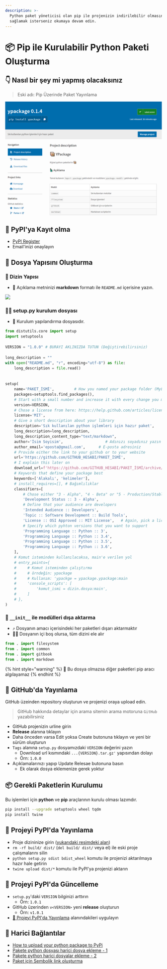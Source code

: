 ```yaml
---
description: >-
  Python paket yöneticisi olan pip ile projenizin indirilebilir olmasını
  sağlamak isterseniz okumaya devam edin.
---
```


# 📦 Pip ile Kurulabilir Python Paketi Oluşturma

## 👇 Nasıl bir şey mi yapmış olacaksınız

> Eski adı: Pip Üzerinde Paket Yayınlama

![](../.gitbook/assets/python_pypi.png)

## 🧾 PyPI'ya Kayıt olma

* [PyPI Register](https://pypi.org/account/register/)
* Email'inizi onaylayın

## 👷‍ Dosya Yapısını Oluşturma

### 📂 Dizin Yapısı

* 🔸 Açıklama metninizi **markdown** formatı ile `README.md` içerisine yazın.

![](https://github.com/YEmreAk/YPython/tree/242e99657e53eccf56e956980a7baf4dcda43744/.gitbook/assets/image%20%289%29.png)

### 👨‍🔧 setup.py kurulum dosyası

* 🔨 Kurulum yapılandırma dosyasıdır.

```python
from distutils.core import setup
import setuptools

VERSION = "1.0.0" # BURAYI AKLINIZDA TUTUN (Değiştirebilirsiniz)

long_description = ""
with open("README.md", "r", encoding="utf-8") as file:
    long_description = file.read()


setup(
    name='PAKET_İSMİ',         # How you named your package folder (MyLib)
    packages=setuptools.find_packages(),
    # Start with a small number and increase it with every change you make
    version=VERSION,
    # Chose a license from here: https://help.github.com/articles/licensing-a-repository
    license='MIT',
    # Give a short description about your library
    description='Sık kullanılan python işlemleri için hazır paket',
    long_description=long_description,
    long_description_content_type="text/markdown",
    author='İsim Soyisim',                   # Adınızı soyadınız yazın
    author_email='eposta@gmail.com',      # E-posta adresiniz
    # Provide either the link to your github or to your website
    url='https://github.com/GITHUB_HESABI/PAKET_İSMİ',
    # I explain this later on
    download_url=f'https://github.com/GITHUB_HESABI/PAKET_İSMİ/archive/{VERSION}.tar.gz',
    # Keywords that define your package best
    keywords=['Alakalı', 'kelimeler'],
    # install_requires=[], # Bağımlılıklar
    classifiers=[
        # Chose either "3 - Alpha", "4 - Beta" or "5 - Production/Stable" as the current state of your package
        'Development Status :: 3 - Alpha',
        # Define that your audience are developers
        'Intended Audience :: Developers',
        'Topic :: Software Development :: Build Tools',
        'License :: OSI Approved :: MIT License',   # Again, pick a license
        # Specify which pyhton versions that you want to support
        'Programming Language :: Python :: 3',
        'Programming Language :: Python :: 3.4',
        'Programming Language :: Python :: 3.5',
        'Programming Language :: Python :: 3.6',
    ],
    # Komut isteminden kullanılacaksa, main'e verilen yol
    # entry_points={
    #     # Komut isteminden çalıştırma
    #     # örndeğin: ypackage
    #     # Kullanım: 'ypackge = ypackage.ypackage:main
    #     'console_scripts': [
    #         'komut_ismi = dizin.dosya:main',
    #     ]
    # },
)
```

### 🏹 `__init__` ile modülleri dışa aktarma

* ⤴️ Dosyanın amacı içerisindeki her paketleri dışarı aktarmaktır
* 💁‍♂️ Dosyanın içi boş olursa, tüm dizini ele alır

```python
from . import filesystem
from . import common
from . import gitbook
from . import markdown
```

{% hint style="warning" %}
📢 Bu dosya olmazsa diğer paketleri pip aracı algılayamaz
{% endhint %}

## 📡 GitHub'da Yayınlama

GitHub üzeinden repository oluşturun ve projenizi oraya upload edin.

> GitHub hakkında detaylar için arama sitemin arama motoruna `GitHub` yazabilirsiniz

* GitHub projenizin urline girin
* **Release** alanına tıklayın
* Daha önceden varsa Edit yoksa Create butonuna tıklayın ve yeni bir sürüm oluşturun
* `Tags` alanına `setup.py` dosyamızdaki `VERSION` değerini yazın
  * Download url kısmındaki `...{VERSION}.tar.gz'` yapısından dolayı
  * Örn: `1.0.0`
* Açıklamalarınızı yapıp Update Relesae butonuna basın
  * Ek olarak dosya eklemenize gerek yoktur

## 📦 Gerekli Paketlerin Kurulumu

Bu işlemleri için **python** ve **pip** araçlarının kurulu olması lazımdır.

```bash
pip install --upgrade setuptools wheel tqdm
pip install twine
```

## 📡 Projeyi PyPI'da Yayınlama

* Proje dizininize girin \([yukarıdaki resimdeki alan](pip-ile-kurulabilir-python-paketi-olusturma.md#dosya-yapisini-olusturma)\)
* `rm -rf build/ dist/` \(`del build/ dist/` veya el\) ile eski proje çalışmalarını silin
* `python setup.py sdist bdist_wheel` komutu ile projenizi aktarılmaya hazır hale getirin
* `twine upload dist/*` komutu ile PyPI'ya projenizi aktarın

## 🌌 Projeyi PyPI'da Güncelleme

* `setup.py`'daki `VERSION` bilginizi arttırın
  * Örn: `1.0.1`
* GitHub üzerinden `v<VERSION>` yeni **release** oluşturun
  * Örn: `v1.0.1`
* [📡 Projeyi PyPI'da Yayınlama](pip-ile-kurulabilir-python-paketi-olusturma.md#projeyi-pypida-yayinlama) alanındakileri uygulayın

## 🔗 Harici Bağlantılar

* [How to upload your python package to PyPi](https://medium.com/@joel.barmettler/how-to-upload-your-python-package-to-pypi-65edc5fe9c56)
* [Pakete python dosyası harici dosya ekleme - 1](https://stackoverflow.com/a/10924965)
* [Pakete python harici dosyalar ekleme - 2](https://stackoverflow.com/a/11848281)
* [Paket için Sembolik link oluşturma](https://www.reddit.com/r/learnpython/comments/8pvne4/create_symlink_on_pip_install/)

